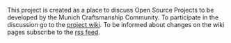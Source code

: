 This project is created as a place to discuss Open Source Projects to be developed by the Munich Craftsmanship Community.
To participate in the discussion go to the [project wiki](https://github.com/swkMuenchen/orga/wiki).
To be informed about changes on the wiki pages subscribe to the [rss feed](https://github.com/swkMuenchen/orga/wiki.atom).


